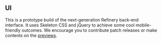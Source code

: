 ## UI

This is a prototype build of the next-generation Refinery back-end interface.
It uses Skeleton CSS and jQuery to achieve some cool mobile-friendly outcomes.
We encourage you to contribute patch releases or make contents on the 
[previews](http://refineryui.herokuapp.com).

